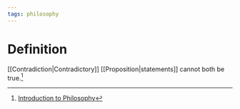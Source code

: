```yaml
---
tags: philosophy
---
```


# Definition

[[Contradiction|Contradictory]] [[Proposition|statements]] cannot both be true.[^1]

[^1]: [Introduction to Philosophy](zotero://open-pdf/library/items/M84L5RRJ?page=155)